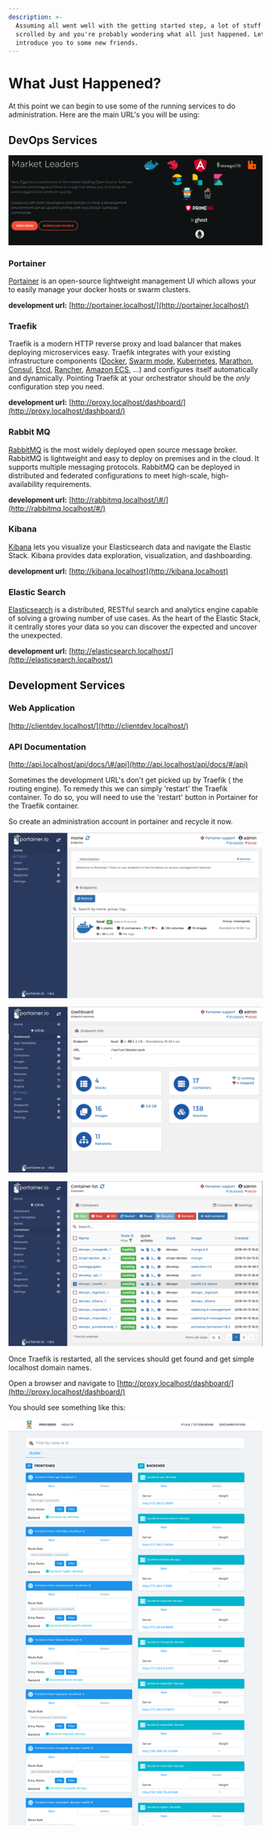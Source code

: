 ```yaml
---
description: >-
  Assuming all went well with the getting started step, a lot of stuff just
  scrolled by and you're probably wondering what all just happened. Let's
  introduce you to some new friends.
---
```


# What Just Happened?

At this point we can begin to use some of the running services to do administration. Here are the main URL's you will be using:

## DevOps Services

![](.gitbook/assets/gettingstarted-marketleaders.png)

### Portainer

[Portainer](https://portainer.io/) is an open-source lightweight management UI which allows your to easily manage your docker hosts or swarm clusters.     
  
**development url:** [http://portainer.localhost/](http://portainer.localhost/)



### Traefik

Traefik is a modern HTTP reverse proxy and load balancer that makes deploying microservices easy. Traefik integrates with your existing infrastructure components \([Docker](https://www.docker.com/), [Swarm mode](https://docs.docker.com/engine/swarm/), [Kubernetes](https://kubernetes.io/), [Marathon](https://mesosphere.github.io/marathon/), [Consul](https://www.consul.io/), [Etcd](https://coreos.com/etcd/), [Rancher](https://rancher.com/), [Amazon ECS](https://aws.amazon.com/ecs), ...\) and configures itself automatically and dynamically. Pointing Traefik at your orchestrator should be the _only_ configuration step you need.  
  
**development url:** [http://proxy.localhost/dashboard/](http://proxy.localhost/dashboard/)



### Rabbit MQ

[RabbitMQ](http://www.rabbitmq.com/) is the most widely deployed open source message broker. RabbitMQ is lightweight and easy to deploy on premises and in the cloud. It supports multiple messaging protocols. RabbitMQ can be deployed in distributed and federated configurations to meet high-scale, high-availability requirements.

**development url:**  [http://rabbitmq.localhost/\#/](http://rabbitmq.localhost/#/)



### Kibana

[Kibana](https://www.elastic.co/products/kibana) lets you visualize your Elasticsearch data and navigate the Elastic Stack. Kibana provides data exploration, visualization, and dashboarding. 

**development url:** [http://kibana.localhost](http://kibana.localhost)



### Elastic Search

[Elasticsearch](https://www.elastic.co/products/elasticsearch) is a distributed, RESTful search and analytics engine capable of solving a growing number of use cases. As the heart of the Elastic Stack, it centrally stores your data so you can discover the expected and uncover the unexpected.

**development url:**  [http://elasticsearch.localhost/](http://elasticsearch.localhost/)



## Development Services

### Web Application

[http://clientdev.localhost/](http://clientdev.localhost/)

### API Documentation

[http://api.localhost/api/docs/\#/api](http://api.localhost/api/docs/#/api)







Sometimes the development URL's don't get picked up by Traefik \( the routing engine\). To remedy this we can simply 'restart' the Traefik container. To do so, you will need to use the 'restart' button in Portainer for the Traefik container.

So create an administration account in portainer and recycle it now.

![](.gitbook/assets/gettingstarted-portainer-1.png)

![](.gitbook/assets/gettingstarted-portainer-2.png)

![](.gitbook/assets/gettingstarted-portainer-3.png)

Once Traefik is restarted, all the services should get found and get simple localhost domain names.

Open a browser and navigate to [http://proxy.localhost/dashboard/](http://proxy.localhost/dashboard/)

You should see something like this:

![](.gitbook/assets/gettingstarted-traefik.png)



